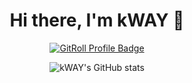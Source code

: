 <h1 align="center">Hi there, I'm kWAY 👋</h1>

<p align="center">
  <a href="https://gitroll.io/profile/uezq54oxIk4VFZkLigfxGmGgm57z1" target="_blank">
    <img src="https://gitroll.io/api/badges/profiles/v1/uezq54oxIk4VFZkLigfxGmGgm57z1?theme=dark" alt="GitRoll Profile Badge"/>
  </a>
</p>

<div align="center">
  <img src="https://github-readme-stats.vercel.app/api?username=kwaytv&show_icons=true&theme=dark&hide_border=true&layout=compact&width=45%" alt="kWAY's GitHub stats" />
</div>
